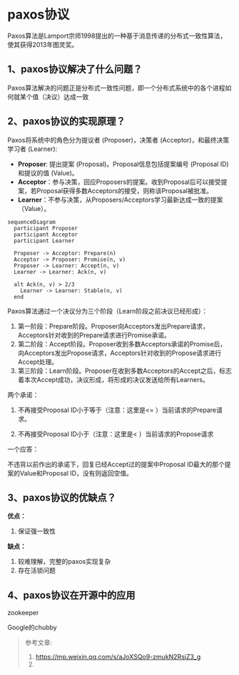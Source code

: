 # paxos协议

Paxos算法是Lamport宗师1998提出的一种基于消息传递的分布式一致性算法，使其获得2013年图灵奖。

## 1、paxos协议解决了什么问题？

Paxos算法解决的问题正是分布式一致性问题，即一个分布式系统中的各个进程如何就某个值（决议）达成一致

## 2、paxos协议的实现原理？

Paxos将系统中的角色分为提议者 (Proposer)，决策者 (Acceptor)，和最终决策学习者 (Learner):

- **Proposer**: 提出提案 (Proposal)。Proposal信息包括提案编号 (Proposal ID) 和提议的值 (Value)。
- **Acceptor**：参与决策，回应Proposers的提案。收到Proposal后可以接受提案，若Proposal获得多数Acceptors的接受，则称该Proposal被批准。
- **Learner**：不参与决策，从Proposers/Acceptors学习最新达成一致的提案（Value）。

```mermaid
sequenceDiagram
  participant Proposer
  participant Acceptor
  participant Learner

  Proposer -> Acceptor: Prepare(n)
  Acceptor -> Proposer: Promise(n, v)
  Proposer -> Learner: Accept(n, v)
  Learner -> Learner: Ack(n, v)

  alt Ack(n, v) > 2/3
    Learner -> Learner: Stable(n, v)
  end

```





Paxos算法通过一个决议分为三个阶段（Learn阶段之前决议已经形成）：

1. 第一阶段：Prepare阶段。Proposer向Acceptors发出Prepare请求，Acceptors针对收到的Prepare请求进行Promise承诺。
2. 第二阶段：Accept阶段。Proposer收到多数Acceptors承诺的Promise后，向Acceptors发出Propose请求，Acceptors针对收到的Propose请求进行Accept处理。
3. 第三阶段：Learn阶段。Proposer在收到多数Acceptors的Accept之后，标志着本次Accept成功，决议形成，将形成的决议发送给所有Learners。



两个承诺：

1. 不再接受Proposal ID小于等于（注意：这里是<= ）当前请求的Prepare请求。

2. 不再接受Proposal ID小于（注意：这里是< ）当前请求的Propose请求

一个应答：

不违背以前作出的承诺下，回复已经Accept过的提案中Proposal ID最大的那个提案的Value和Proposal ID，没有则返回空值。

## 3、paxos协议的优缺点？

**优点：**

1. 保证强一致性



**缺点：**

1. 较难理解，完整的paxos实现复杂
2. 存在活锁问题



## 4、paxos协议在开源中的应用

zookeeper

Google的chubby



> 参考文章:
>
> 1. https://mp.weixin.qq.com/s/aJoXSQo9-zmukN2RsiZ3_g
> 2. 